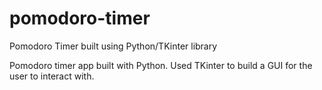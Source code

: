 # pomodoro-timer
Pomodoro Timer built using Python/TKinter library

Pomodoro timer app built with Python.
Used TKinter to build a GUI for the user to interact with.
